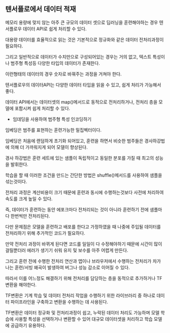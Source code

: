 ## 텐서플로에서 데이터 적재

메모리 용량에 맞지 않는 아주 큰 규모의 데이터 셋으로 딥러닝을 훈련해야하는 경우 텐서플로우 데이터 API로 쉽게 처리할 수 있다.

대용량 데이터를 효율적으로 읽는 것은 기본적으로 정규화와 같은 데이터 전처리과정이 필요하다.

그리고 일반적으로 데이터가 수치만으로 구성되어있는 경우는 거의 없고, 텍스트 특성이나 범주형 특성등 다양한 타입의 데이터가 존재한다.

이런형태의 데이터의 경우 숫자로 바꿔주는 과정을 거쳐야 한다.

텐서플로우의 데이터API는 다양한 데이터 타입을 읽을 수 있고, 쉽게 처리가 가능해서 좋다.

데이터 API에서는 데이터셋의 map()메서드로 동적으로 전처리하거나, 전처리 층을 모델에 포함시켜 쉽게 처리할 수 있다.

-	임데딩을 사용하여 범주형 특성 인코딩하기
  
  임베딩은 범주를 표현하는 훈련가능한 밀집벡터이다.
  
  임베딩은 처음에 랜덤하게 초기화 되어있고, 훈련을 하면서 비슷한 범주들은 경사하강법에 의해 더 가까워지게 되어 모델이 향상된다.

경사 하강법은 훈련 세트에 있는 샘플이 독립적이고 동일한 분포를 가질 때 최고의 성능을 발휘한다.

학습을 할 때 이러한 조건을 만드는 간단한 방법은 shuffle()메서드를 사용하여 샘플을 섞는것이다.

전처리 과정은 계산비용이 크기 때문에 훈련과 동시에 수행하는것보다 사전에 처리하여 속도를 크게 높일 수 있다.

즉, 데이터가 훈련하는 동안 에포크마다 전처리되는 것이 아니라 훈련하기 전에 샘플마다 한번씩만 전처리된다.

다만 문제점은 모델을 훈련하고 배포를 한다고 가정하였을 때 나중에 주입될 데이터를 전처리하기 위해 추가적인 코드가 필요하다.

만약 전처리 과정이 바뀌게 된다면 코드를 일일이 다 수정해야하기 때문에 시간이 많이 걸릴뿐더러 에러가 생기기 쉬워 유지 및 보수를 아주 어렵게 만든다.

그리고 훈련 전에 수행한 전처리 연산과 앱이나 브라우저에서 수행하는 전처리가 차가 나는 훈련/서빙 왜곡이 발생하여 버그나 성능 감소로 이어질 수 있다.

따라서 이를 어느정도 해결하기 위해 전처리를 담당하는 층을 동적으로 추가하거나 TF변환을 해야한다.

TF변환은 기계 학습 및 데이터 전처리 작업을 수행하기 위한 라이브러리 중 하나로 데이터 파이프라인을 구축하고 변환을 수행하는 데 사용된다.

TF변환은 데이터 정규화 및 전처리과정이 쉽고, 누락된 데이터 처리도 가능하며 모델 학습에 사용할 특성을 선택하거나 변환할 수 있어 대규모 데이터셋을 처리하고 학습 모델에 공급하기 유용하다.




